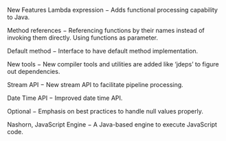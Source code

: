 New Features
Lambda expression − Adds functional processing capability to Java.

Method references − Referencing functions by their names instead of invoking them directly. Using functions as parameter.

Default method − Interface to have default method implementation.

New tools − New compiler tools and utilities are added like ‘jdeps’ to figure out dependencies.

Stream API − New stream API to facilitate pipeline processing.

Date Time API − Improved date time API.

Optional − Emphasis on best practices to handle null values properly.

Nashorn, JavaScript Engine − A Java-based engine to execute JavaScript code.